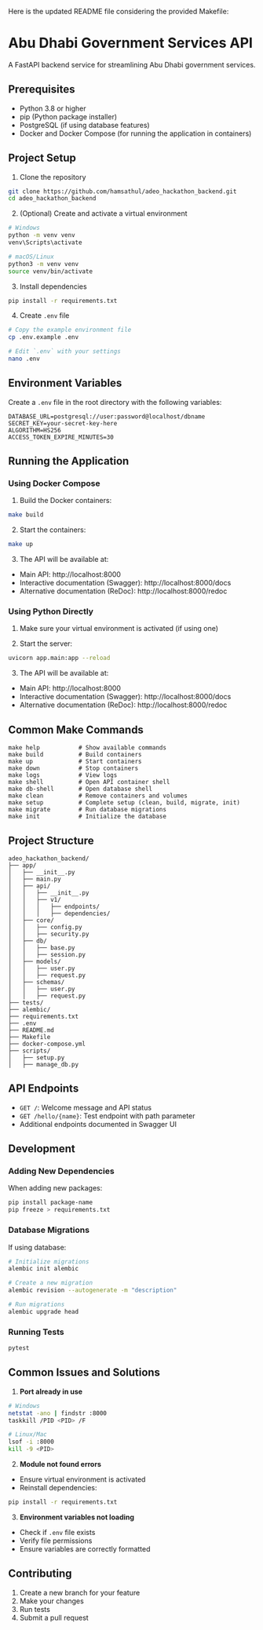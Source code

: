 Here is the updated README file considering the provided Makefile:

# Abu Dhabi Government Services API

A FastAPI backend service for streamlining Abu Dhabi government services.

## Prerequisites

- Python 3.8 or higher
- pip (Python package installer)
- PostgreSQL (if using database features)
- Docker and Docker Compose (for running the application in containers)

## Project Setup

1. Clone the repository
```bash
git clone https://github.com/hamsathul/adeo_hackathon_backend.git
cd adeo_hackathon_backend
```

2. (Optional) Create and activate a virtual environment
```bash
# Windows
python -m venv venv
venv\Scripts\activate

# macOS/Linux
python3 -m venv venv
source venv/bin/activate
```

3. Install dependencies
```bash
pip install -r requirements.txt
```

4. Create `.env` file
```bash
# Copy the example environment file
cp .env.example .env

# Edit `.env` with your settings
nano .env
```

## Environment Variables

Create a `.env` file in the root directory with the following variables:

```plaintext
DATABASE_URL=postgresql://user:password@localhost/dbname
SECRET_KEY=your-secret-key-here
ALGORITHM=HS256
ACCESS_TOKEN_EXPIRE_MINUTES=30
```

## Running the Application

### Using Docker Compose

1. Build the Docker containers:
```bash
make build
```

2. Start the containers:
```bash
make up
```

3. The API will be available at:
- Main API: http://localhost:8000
- Interactive documentation (Swagger): http://localhost:8000/docs
- Alternative documentation (ReDoc): http://localhost:8000/redoc

### Using Python Directly

1. Make sure your virtual environment is activated (if using one)

2. Start the server:
```bash
uvicorn app.main:app --reload
```

3. The API will be available at:
- Main API: http://localhost:8000
- Interactive documentation (Swagger): http://localhost:8000/docs
- Alternative documentation (ReDoc): http://localhost:8000/redoc

## Common Make Commands

```
make help           # Show available commands
make build          # Build containers
make up             # Start containers
make down           # Stop containers
make logs           # View logs
make shell          # Open API container shell
make db-shell       # Open database shell
make clean          # Remove containers and volumes
make setup          # Complete setup (clean, build, migrate, init)
make migrate        # Run database migrations
make init           # Initialize the database
```

## Project Structure

```
adeo_hackathon_backend/
├── app/
│   ├── __init__.py
│   ├── main.py
│   ├── api/
│   │   ├── __init__.py
│   │   ├── v1/
│   │   │   ├── endpoints/
│   │   │   ├── dependencies/
│   ├── core/
│   │   ├── config.py
│   │   ├── security.py
│   ├── db/
│   │   ├── base.py
│   │   ├── session.py
│   ├── models/
│   │   ├── user.py
│   │   ├── request.py
│   ├── schemas/
│   │   ├── user.py
│   │   ├── request.py
├── tests/
├── alembic/
├── requirements.txt
├── .env
├── README.md
├── Makefile
├── docker-compose.yml
├── scripts/
│   ├── setup.py
│   ├── manage_db.py
```

## API Endpoints

- `GET /`: Welcome message and API status
- `GET /hello/{name}`: Test endpoint with path parameter
- Additional endpoints documented in Swagger UI

## Development

### Adding New Dependencies

When adding new packages:
```bash
pip install package-name
pip freeze > requirements.txt
```

### Database Migrations

If using database:
```bash
# Initialize migrations
alembic init alembic

# Create a new migration
alembic revision --autogenerate -m "description"

# Run migrations
alembic upgrade head
```

### Running Tests

```bash
pytest
```

## Common Issues and Solutions

1. **Port already in use**
```bash
# Windows
netstat -ano | findstr :8000
taskkill /PID <PID> /F

# Linux/Mac
lsof -i :8000
kill -9 <PID>
```

2. **Module not found errors**
- Ensure virtual environment is activated
- Reinstall dependencies:
```bash
pip install -r requirements.txt
```

3. **Environment variables not loading**
- Check if `.env` file exists
- Verify file permissions
- Ensure variables are correctly formatted

## Contributing

1. Create a new branch for your feature
2. Make your changes
3. Run tests
4. Submit a pull request